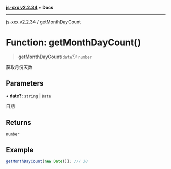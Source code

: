 [**js-xxx v2.2.34**](../README.md) • **Docs**

***

[js-xxx v2.2.34](../README.md) / getMonthDayCount

# Function: getMonthDayCount()

> **getMonthDayCount**(`date`?): `number`

获取月份天数

## Parameters

• **date?**: `string` \| `Date`

日期

## Returns

`number`

## Example

```ts
getMonthDayCount(new Date()); /// 30
```
